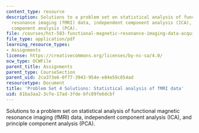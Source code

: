 ```yaml
---
content_type: resource
description: Solutions to a problem set on statistical analysis of functional magnetic
  resonance imaging (fMRI) data, independent component analysis (ICA), and principle
  component analysis (PCA).
file: /courses/hst-583-functional-magnetic-resonance-imaging-data-acquisition-and-analysis-fall-2008/81ba3aa23cfe17ad3fdebfc89fe6dcbf_ps4_soln.pdf
file_type: application/pdf
learning_resource_types:
- Assignments
license: https://creativecommons.org/licenses/by-nc-sa/4.0/
ocw_type: OCWFile
parent_title: Assignments
parent_type: CourseSection
parent_uid: 2ca373e6-0f77-3943-954e-e84e59c054ad
resourcetype: Document
title: 'Problem Set 4 Solutions: Statistical analysis of fMRI data'
uid: 81ba3aa2-3cfe-17ad-3fde-bfc89fe6dcbf
---
```

Solutions to a problem set on statistical analysis of functional magnetic resonance imaging (fMRI) data, independent component analysis (ICA), and principle component analysis (PCA).